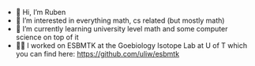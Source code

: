 - 👋 Hi, I’m Ruben
- 👀 I’m interested in everything math, cs related (but mostly math)
- 🌱 I’m currently learning university level math and some computer science on top of it
- 👨‍💻 I worked on ESBMTK at the Goebiology Isotope Lab at U of T which you can find here: https://github.com/uliw/esbmtk

<!---
rubentium/rubentium is a ✨ special ✨ repository because its `README.md` (this file) appears on your GitHub profile.
You can click the Preview link to take a look at your changes.
--->
